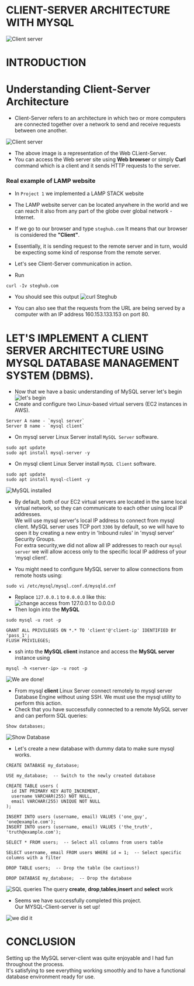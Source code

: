 # CLIENT-SERVER ARCHITECTURE WITH MYSQL
![Client server](https://i.ytimg.com/vi/ve82kSSj_Hs/maxresdefault.jpg)

# INTRODUCTION
# Understanding Client-Server Architecture
- Client-Server refers to an architecture in which two or more computers are connected together over a network to send and receive requests between one another.

![Client server](https://external-content.duckduckgo.com/iu/?u=https%3A%2F%2Ftse1.mm.bing.net%2Fth%3Fid%3DOIP.MA-4khoanMI1oQsVd0fVYwHaDc%26pid%3DApi&f=1&ipt=4cccf0f2f0315bf273a7a410012eb5d40e346bf99eaa26eab358dc1c94112dab&ipo=images)

- The above image is a representation of the Web CLient-Server.
- You can access the Web server site using **Web browser** or simply **Curl** command which is a client and it sends HTTP requests to the server.  


### Real example of LAMP website

- In `Project 1` we implemented a LAMP STACK website
- The LAMP website server can be located anywhere in the world and we can reach it also from any part of the globe over global network - Internet.

- If we go to our browser and type `steghub.com` It means that our browser is considered the **"Client"**.
- Essentially, it is sending request to the remote server and in turn, would be expecting some kind of response from the remote server.

- Let's see Client-Server communication in action.
- Run
```
curl -Iv steghub.com
```

- You should see this output
![curl Steghub](assets/curlSteghub.png)

- You can also see that the requests from the URL are being served by a computer with an IP address 160.153.133.153 on port 80.

# LET'S IMPLEMENT A CLIENT SERVER  ARCHITECTURE USING MYSQL DATABASE MANAGEMENT SYSTEM (DBMS).
- Now that we have a basic understanding of MySQL server let's begin
![let's begin](assets/let'sBegin.webp)
- Create and configure two Linux-based virtual servers (EC2 instances in AWS).
```
Server A name - `mysql server`
Server B name - `mysql client`
```
- On mysql server Linux Server install `MySQL Server` software.
```
sudo apt update
sudo apt install mysql-server -y
```
- On mysql client Linux Server install `MySQL Client` software.
```
sudo apt update
sudo apt install mysql-client -y
```
![MySQL installed](assets/mysqlVersion.png)
- By default, both of our EC2 virtual servers are located in the same local virtual network, so they can communicate to each other using local IP addresses.  
We will use  mysql server's local IP address to connect from mysql client. MySQL server uses TCP port `3306` by default, so we will have to open it by creating a new entry in 'Inbound rules' in 'mysql server' Security Groups.  
For extra security,we did not allow all IP addresses to reach our `mysql server` we will allow access only to the specific local IP address of your 'mysql client'.

- You might need to configure MySQL server to allow connections from remote hosts using:
```
sudo vi /etc/mysql/mysql.conf.d/mysqld.cnf 
```
- Replace `127.0.0.1` to `0.0.0.0` like this:
![change access from 127.0.0.1 to 0.0.0.0](assets/changeAccess.png)
- Then login into the **MySQL**
```
sudo mysql -u root -p
```
```mysql
GRANT ALL PRIVILEGES ON *.* TO 'client'@'client-ip' IDENTIFIED BY 'pass_1';
FLUSH PRIVILEGES;
```
- ssh into the **MySQL client** instance and access the **MySQL server** instance using
```
mysql -h <server-ip> -u root -p
``` 
![We are done!](assets/connected.png)
- From mysql **client** Linux Server connect remotely to mysql server Database Engine without using SSH. We must use the mysql utility to perform this action.
- Check that you have successfully connected to a remote MySQL server and can perform SQL queries:
```mysql
Show databases;
```
![Show Database](assets/showQuery.png)
- Let's create a new database with dummy data to make sure mysql works.
```mysql
CREATE DATABASE my_database;

USE my_database;  -- Switch to the newly created database

CREATE TABLE users (
  id INT PRIMARY KEY AUTO_INCREMENT,
  username VARCHAR(255) NOT NULL,
  email VARCHAR(255) UNIQUE NOT NULL
);

INSERT INTO users (username, email) VALUES ('one_guy', 'one@example.com');
INSERT INTO users (username, email) VALUES ('the_truth', 'truth@example.com');

SELECT * FROM users;  -- Select all columns from users table

SELECT username, email FROM users WHERE id = 1;  -- Select specific columns with a filter

DROP TABLE users;  -- Drop the table (be cautious!)

DROP DATABASE my_database;  -- Drop the database
```
![SQL queries](assets/sqlQueriesWorks.png)
The query **create**, **drop**,**tables**,**insert** and **select** work
- Seems we have successfully completed this project.  
Our MYSQL-Client-server is set up!

![we did it](assets/weDidit.webp)
# CONCLUSION
Setting up the MySQL server-client was quite enjoyable  and I had fun throughout the process.  
It's satisfying to see everything working smoothly and to have a functional database environment ready for use.